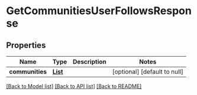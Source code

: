 # GetCommunitiesUserFollowsResponse
## Properties

| Name | Type | Description | Notes |
|------------ | ------------- | ------------- | -------------|
| **communities** | [**List**](CommunityProfile.md) |  | [optional] [default to null] |

[[Back to Model list]](../README.md#documentation-for-models) [[Back to API list]](../README.md#documentation-for-api-endpoints) [[Back to README]](../README.md)

